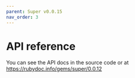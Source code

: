 ```yaml
---
parent: Super v0.0.15
nav_order: 3
---
```

# API reference

You can see the API docs in the source code or at <https://rubydoc.info/gems/super/0.0.12>
